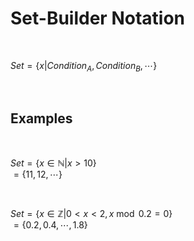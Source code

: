 
# Set-Builder Notation

<br>

$Set = \lbrace x | Condition_{ A} , Condition_{ B} , \cdots \rbrace$

<br>

## Examples

<br>

$Set = \lbrace x \in ℕ | x > 10 \rbrace$ <br>
$      = \lbrace 11 , 12 , \cdots \rbrace$

<br>


$Set = \lbrace x \in ℤ | 0 < x < 2 , x \bmod 0.2 = 0 \rbrace$ <br>
$      = \lbrace 0.2 , 0.4 , \cdots , 1.8 \rbrace$

<br>
